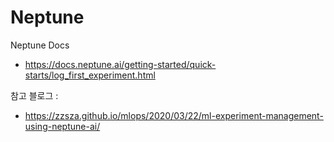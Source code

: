 # Neptune

Neptune Docs<br>
- https://docs.neptune.ai/getting-started/quick-starts/log_first_experiment.html

참고 블로그 : <br>
- https://zzsza.github.io/mlops/2020/03/22/ml-experiment-management-using-neptune-ai/
